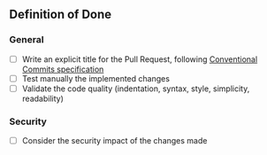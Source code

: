 ## Definition of Done

### General

- [ ] Write an explicit title for the Pull Request, following [Conventional Commits specification](https://www.conventionalcommits.org)
- [ ] Test manually the implemented changes
- [ ] Validate the code quality (indentation, syntax, style, simplicity, readability)

### Security

- [ ] Consider the security impact of the changes made
